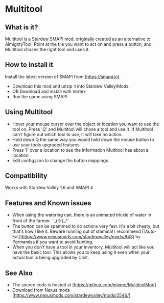 # Multitool
## What is it?
Multitool is a Stardew SMAPI mod, originally created as an alternative to AlmightyTool. Point at the tile you want to act on and press a button, and Multitool choses the right tool and uses it.

## How to install it
Install the latest version of SMAPI from [https://smapi.io].
   * Download this mod and unzip it into Stardew Valley/Mods.
   * OR Download and install with Vortex
   * Run the game using SMAPI.

## Using Multitool
   * Hover your mouse cursor over the object or location you want to use the tool on. Press 'Q' and Multitool will chose a tool and use it.  If Multitool can't figure out which tool to use, it will take no action.
   * Hold down Q the same way you would hold down the mouse button to use your tools upgraded features
   * Press 'I' over a location to see the information Multitool has about a location
   * Edit config.json to change the button mappings

## Compatibility
Works with Stardew Valley 1.6 and SMAPI 4

## Features and Known issues
   * When using the watering can, there is an animated trickle of water in front of the farmer. ¯\_(ツ)_/¯
   * The button can be spammed to do actions very fast.  It's a bit cheaty, but that's how I like it.  Beware running out of stamina!  I recommend [[Auto-Eat][https://www.nexusmods.com/stardewvalley/mods/643] by Permamiss if you want to avoid fainting.
   * When you don't have a tool in your inventory, Multitool will act like you have the basic tool. This allows you to keep using it even when your actual tool is being upgraded by Clint.

## See Also
   * The source code is hosted at [https://github.com/miome/MultitoolMod]
   * Download from Nexus mods [https://www.nexusmods.com/stardewvalley/mods/2546/]
